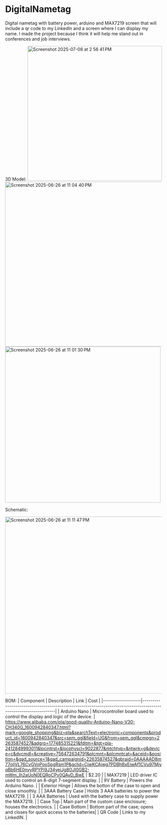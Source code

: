 # DigitalNametag
Digital nametag with battery power, arduino and MAX7219 screen that will include a qr code to my LinkedIn and a screen where I can display my name. I made the project because I think it will help me stand out in conferences and job interviews. 


3D Model:
<img width="432" alt="Screenshot 2025-07-08 at 2 56 41 PM" src="https://github.com/user-attachments/assets/9c0de57f-cd84-42bb-9496-d634fc92edc9" />
<img width="528" alt="Screenshot 2025-06-26 at 11 04 40 PM" src="https://github.com/user-attachments/assets/4953f7a0-eed6-4406-aeef-a10927daa06b" />
<img width="500" alt="Screenshot 2025-06-26 at 11 01 30 PM" src="https://github.com/user-attachments/assets/46b5e188-b0d6-46b6-ac65-5fa42048e398" />

Schematic: 

<img width="567" alt="Screenshot 2025-06-26 at 11 11 47 PM" src="https://github.com/user-attachments/assets/37e26f06-32ff-4df7-9e77-6cce48dde893" />


BOM:
| Component          | Description                                                                | Link      | Cost |
|-------------------|----------------------------------------------------------------------------------------------------------------|
| Arduino Nano      | Microcontroller board used to control the display and logic of the device. | https://www.alibaba.com/pla/good-quality-Arduino-Nano-V30-CH340G_1600942840347.html?mark=google_shopping&biz=pla&searchText=electronic+components&product_id=1600942840347&src=sem_ggl&field=UG&from=sem_ggl&cmpgn=22635874527&adgrp=177485315221&fditm=&tgt=pla-2412849993011&locintrst=&locphyscl=9022877&mtchtyp=&ntwrk=g&device=c&dvcmdl=&creative=756472634791&plcmnt=&plcmntcat=&aceid=&position=&gad_source=1&gad_campaignid=22635874527&gbraid=0AAAAAD8m77oljVL76CyGVoPooSpgRsm1P&gclid=CjwKCAjwg7PDBhBxEiwAf1CVu97MjyqBb6HE0nvyRPYPi9J34yeiJg8OJI0GB2-mWm_Ih2aUoN0EQRoCPv0QAvD_BwE | $2.20 |
| MAX7219           | LED driver IC used to control an 8-digit 7-segment display.                 |
| 9V Battery        | Powers the Arduino Nano.                         |
| Exterior Hinge    | Allows the botton of the case to open and close smoothly.                   |
| 3AAA Battery Case | Holds 3 AAA batteries to power the MAX7219.                                 |
| 3 AAA Batteries   | Used with the battery case to supply power the MAX7219.                     |
| Case Top          | Main part of the custom case enclosure; houses the electronics.              |
| Case Bottom       | Bottom part of the case; opens and closes for quick access to the batteries|
| QR Code           | Links to my LinkedIN.                                                      |

